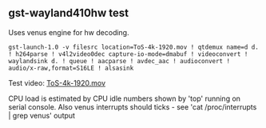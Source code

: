 ## gst-wayland410hw test

Uses venus engine for hw decoding.

```
gst-launch-1.0 -v filesrc location=ToS-4k-1920.mov ! qtdemux name=d d. ! h264parse ! v4l2video0dec capture-io-mode=dmabuf ! videoconvert ! waylandsink d. ! queue ! aacparse ! avdec_aac ! audioconvert ! audio/x-raw,format=S16LE ! alsasink
```

Test video: [ToS-4k-1920.mov](http://ftp.nluug.nl/pub/graphics/blender/demo/movies/ToS/ToS-4k-1920.mov)

CPU load is estimated by CPU idle numbers shown by 'top' running on serial console. Also venus interrupts should ticks - see 'cat /proc/interrupts | grep venus' output
